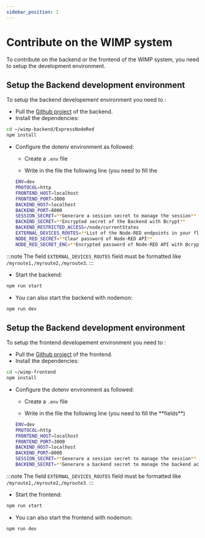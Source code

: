 ```yaml
---
sidebar_position: 1
---
```


# Contribute on the WIMP system

To contribute on the backend or the frontend of the WIMP system, you need to setup the development environment. 

## Setup the Backend development environment

To setup the backend developement environment you need to :
- Pull the [Github project](https://github.com/ptidejteam/wimp-backend) of the backend.
- Install the dependencies:
```bash
cd ~/wimp-backend/ExpressNodeRed
npm install
```
- Configure the dotenv environment as followed:
    - Create a `.env` file
    
    - Write in the file the following line (you need to fill the 
    ```bash
    ENV=dev
    PROTOCOL=http
    FRONTEND_HOST=localhost
    FRONTEND_PORT=3000
    BACKEND_HOST=localhost
    BACKEND_PORT=8000
    SESSION_SECRET=**Generare a session secret to manage the session**
    BACKEND_SECRET=**Encrypted secret of the Backend with Bcrypt**
    BACKEND_RESTRICTED_ACCESS=/node/currentStates
    EXTERNAL_DEVICES_ROUTES=**List of the Node-RED endpoints in your flows**
    NODE_RED_SECRET=**Clear password of Node-RED API**
    NODE_RED_SECRET_ENC=**Encrypted password of Node-RED API with Bcrypt**
    ```

:::note
The field `EXTERNAL_DEVICES_ROUTES` field must be formatted like `/myroute1,/myroute2,/myroute3`.
:::

- Start the backend:
```bash
npm run start
```

- You can also start the backend with nodemon:
```bash
npm run dev
```

## Setup the Backend development environment

To setup the frontend developement environment you need to :
- Pull the [Github project](https://github.com/ptidejteam/wimp-frontend) of the frontend.
- Install the dependencies:
```bash
cd ~/wimp-frontend
npm install
```
- Configure the dotenv environment as followed:
    - Create a `.env` file

    - Write in the file the following line (you need to fill the **fields\**)
    ```bash
    ENV=dev
    PROTOCOL=http
    FRONTEND_HOST=localhost
    FRONTEND_PORT=3000
    BACKEND_HOST=localhost
    BACKEND_PORT=8000
    SESSION_SECRET=**Generare a session secret to manage the session**
    BACKEND_SECRET=**Generare a backend secret to manage the backend access**
    ```

:::note
The field `EXTERNAL_DEVICES_ROUTES` field must be formatted like `/myroute1,/myroute2,/myroute3`.
:::

- Start the frontend:
```bash
npm run start
```

- You can also start the frontend with nodemon:
```bash
npm run dev
```